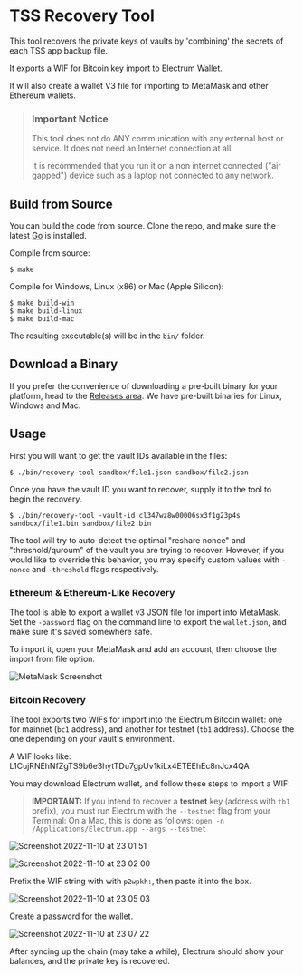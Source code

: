 TSS Recovery Tool
=================

This tool recovers the private keys of vaults by
'combining' the secrets of each TSS app backup file.

It exports a WIF for Bitcoin key import to Electrum Wallet.

It will also create a wallet V3 file for importing to MetaMask and other Ethereum wallets.

> ### **Important Notice**
>
> This tool does not do ANY communication with any external host or service. It does not need an Internet connection at all.
> 
> It is recommended that you run it on a non internet connected ("air gapped") device such as a laptop not connected to any network.

## Build from Source

You can build the code from source. Clone the repo, and make sure the latest [Go](http://go.dev) is installed.

Compile from source:
```
$ make
```

Compile for Windows, Linux (x86) or Mac (Apple Silicon):
```
$ make build-win
$ make build-linux
$ make build-mac
```

The resulting executable(s) will be in the `bin/` folder.

## Download a Binary

If you prefer the convenience of downloading a pre-built binary for your platform, head to the [Releases area](https://github.com/IoFinnet/io-vault-disaster-recovery-cli/releases). We have pre-built binaries for Linux, Windows and Mac.

## Usage

First you will want to get the vault IDs available in the files:
```
$ ./bin/recovery-tool sandbox/file1.json sandbox/file2.json
```

Once you have the vault ID you want to recover, supply it to the tool to begin the recovery.
```
$ ./bin/recovery-tool -vault-id cl347wz8w00006sx3f1g23p4s sandbox/file1.bin sandbox/file2.bin
```

The tool will try to auto-detect the optimal "reshare nonce" and "threshold/quroum" of the vault you are trying to recover.
However, if you would like to override this behavior, you may specify custom values with `-nonce` and `-threshold` flags respectively.

### Ethereum & Ethereum-Like Recovery

The tool is able to export a wallet v3 JSON file for import into MetaMask. Set the `-password` flag on the command line to export the `wallet.json`, and make sure it's saved somewhere safe.

To import it, open your MetaMask and add an account, then choose the import from file option.

![MetaMask Screenshot](https://github.com/IoFinnet/io-vault-disaster-recovery-cli/assets/1255926/c7be2913-5f63-4bec-b5ff-09c0559d05b3)

### Bitcoin Recovery

The tool exports two WIFs for import into the Electrum Bitcoin wallet: one for mainnet (`bc1` address), and another for testnet (`tb1` address).
Choose the one depending on your vault's environment.

A WIF looks like: L1CujRNEhNfZgTS9b6e3hytTDu7gpUv1kiLx4ETEEhEc8nJcx4QA

You may download Electrum wallet, and follow these steps to import a WIF:

> **IMPORTANT:** If you intend to recover a **testnet** key (address with `tb1` prefix), you must run Electrum with the `--testnet` flag from your Terminal:
> On a Mac, this is done as follows:
> `open -n /Applications/Electrum.app --args --testnet`

![Screenshot 2022-11-10 at 23 01 51](https://user-images.githubusercontent.com/1255926/201128017-98226fa6-4729-4581-b4a8-d612d7f37b81.png)

![Screenshot 2022-11-10 at 23 02 00](https://user-images.githubusercontent.com/1255926/201128076-712df60e-bb51-4274-bc26-3f925035bf45.png)

Prefix the WIF string with with `p2wpkh:`, then paste it into the box.

![Screenshot 2022-11-10 at 23 05 03](https://user-images.githubusercontent.com/1255926/201129826-03da8a86-aa1d-4615-a5d0-c31c49818629.png)

Create a password for the wallet.

![Screenshot 2022-11-10 at 23 07 22](https://user-images.githubusercontent.com/1255926/201131143-97039c52-3bff-4ada-9dfb-f8b176db580d.png)

After syncing up the chain (may take a while), Electrum should show your balances, and the private key is recovered.
